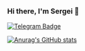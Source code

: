 ### Hi there, I'm Sergei 👋

[![Telegram Badge](https://img.shields.io/badge/-Telegram-0088cc?style=flat-square&logo=Telegram&logoColor=white)](https://t.me/Sergey9359)

[![Anurag's GitHub stats](https://github-readme-stats.vercel.app/api?username=ssk93-dev)](https://github.com/anuraghazra/github-readme-stats)

<!--
**ssk93-dev/ssk93-dev** is a ✨ _special_ ✨ repository because its `README.md` (this file) appears on your GitHub profile.

Here are some ideas to get you started:

- 🔭 I’m currently working on ...
- 🌱 I’m currently learning ...
- 👯 I’m looking to collaborate on ...
- 🤔 I’m looking for help with ...
- 💬 Ask me about ...
- 📫 How to reach me: ...
- 😄 Pronouns: ...
- ⚡ Fun fact: ...
-->
